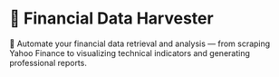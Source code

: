 # 🚀 Financial Data Harvester 

🧠 Automate your financial data retrieval and analysis — from scraping Yahoo Finance to visualizing technical indicators and generating professional reports.

